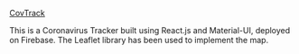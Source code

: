 [CovTrack](covtrack.web.app)

This is a Coronavirus Tracker built using React.js and Material-UI, deployed on Firebase. The Leaflet library has been used to implement the map.
